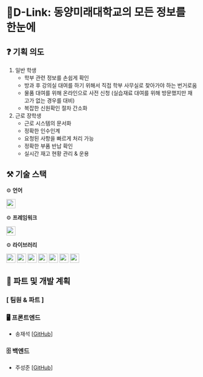 # 🔗D-Link: 동양미래대학교의 모든 정보를 한눈에

## ❓ 기획 의도

1. 일반 학생
    - 학부 관련 정보를 손쉽게 확인
    - 방과 후 강의실 대여를 하기 위해서 직접 학부 사무실로 찾아가야 하는 번거로움
    - 물품 대여를 위해 온라인으로 사전 신청
    (실습재료 대여를 위해 방문했지만 재고가 없는 경우를 대비)
    - 복잡한 신원확인 절차 간소화
2. 근로 장학생
    - 근로 시스템의 문서화
    - 정확한 인수인계
    - 요청된 사항을 빠르게 처리 가능
    - 정확한 부품 반납 확인
    - 실시간 재고 현황 관리 & 운용

## ⚒️ 기술 스택

⚙️ **언어**

<img src="https://img.shields.io/static/v1?label=Java&message=11&color=grey&labelColor=red" height="24px">


⚙️ **프레임워크**

<img src="https://img.shields.io/static/v1?label=Spring%20Boot&message=2.7.7&color=grey&labelColor=6DB33F" height="24px">

⚙️ **라이브러리**

<img src="https://img.shields.io/static/v1?label=Spring Boot Starter&message=2.7.7&color=grey&labelColor=6DB33F" height="24px">
<img src="https://img.shields.io/static/v1?label=Swagger&message=3.0.0&color=grey&labelColor=85EA2D" height="24px">
<img src="https://img.shields.io/static/v1?label=Lombok&message=1.18.24&color=grey&labelColor=ED2024" height="24px">
<img src="https://img.shields.io/static/v1?label=Junit&message=5~&color=grey&labelColor=0000FF" height="24px">
<img src="https://img.shields.io/static/v1?label=mysql-connector-j&message=8.0.31&color=grey&labelColor=4479A1" height="24px">
<img src="https://img.shields.io/static/v1?label=log4j&message=2.17.2&color=grey&labelColor=008000" height="24px">
<img src="https://img.shields.io/static/v1?label=jjwt&message=0.11.5&color=grey&labelColor=00BFA5" height="24px">

## 👥 파트 및 개발 계획

### **[ 팀원 & 파트 ]**

### 🖥️ 프론트엔드

- 송재석 [[GitHub](https://github.com/Largopie)]

### 🗄️ 백엔드

- 주성준 [[GitHub](https://github.com/rdyjun)]
